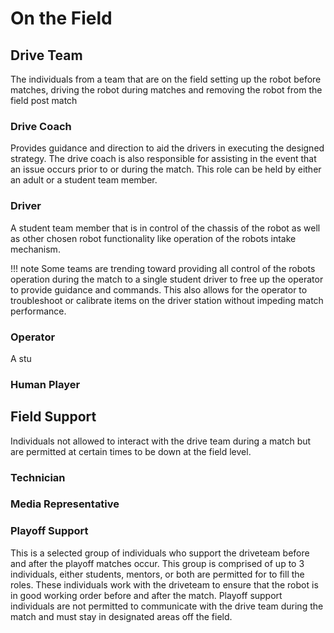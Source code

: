 # On the Field

## Drive Team

The individuals from a team that are on the field setting up the robot before matches, driving the robot during matches and removing the robot from the field post match

### Drive Coach

Provides guidance and direction to aid the drivers in executing the designed strategy. The drive coach is also responsible for assisting in the event that an issue occurs prior to or during the match. This role can be held by either an adult or a student team member.

### Driver

A student team member that is in control of the chassis of the robot as well as other chosen robot functionality like operation of the robots intake mechanism.

!!! note
    Some teams are trending toward providing all control of the robots operation during the match to a single student driver to free up the operator to provide guidance and commands. This also allows for the operator to troubleshoot or calibrate items on the driver station without impeding match performance.

### Operator

A stu

### Human Player

## Field Support

Individuals not allowed to interact with the drive team during a match but are permitted at certain times to be down at the field level.

### Technician

### Media Representative

### Playoff Support

This is a selected group of individuals who support the driveteam before and after the playoff matches occur. This group is comprised of up to 3 individuals, either students, mentors, or both are permitted for to fill the roles. These individuals work with the driveteam to ensure that the robot is in good working order before and after the match. Playoff support individuals are not permitted to communicate with the drive team during the match and must stay in designated areas off the field.
